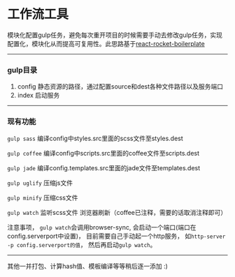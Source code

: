 工作流工具
====================

模块化配置gulp任务，避免每次重开项目的时候需要手动去修改gulp任务，实现配置化，模块化从而提高可复用性。此思路基于[react-rocket-boilerplate](https://github.com/jakemmarsh/react-rocket-boilerplate)

---

### gulp目录

1. config 静态资源的路径，通过配置source和dest各种文件路径以及服务端口
2. index 启动服务

---

### 现有功能

`gulp sass` 编译config中styles.src里面的scss文件至styles.dest

`gulp coffee` 编译config中scripts.src里面的coffee文件至scripts.dest

`gulp jade` 编译config.templates.src里面的jade文件至templates.dest

`gulp uglify` 压缩js文件

`gulp minify` 压缩css文件

`gulp watch` 监听scss文件 浏览器刷新（coffee已注释，需要的话取消注释即可）

注意事项， `gulp watch`会调用browser-sync, 会启动一个端口(端口在config.serverport中设置)， 目前需要自己手动起一个http服务， 如`http-server -p config.serverport的值`， 然后再启动`gulp watch`。

---

其他一并打包、计算hash值、模板编译等等稍后逐一添加 :)


